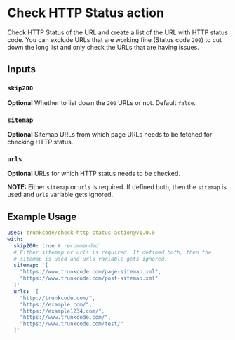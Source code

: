# Check HTTP Status action

Check HTTP Status of the URL and create a list of the URL with HTTP status code. You can exclude URLs that are working fine (Status code `200`) to cut down the long list and only check the URLs that are having issues.

## Inputs

### `skip200`

**Optional** Whether to list down the `200` URLs or not. Default `false`.

### `sitemap`

**Optional** Sitemap URLs from which page URLs needs to be fetched for checking HTTP status.

### `urls`

**Optional** URLs for which HTTP status needs to be checked.

**NOTE:** Either `sitemap` or `urls` is required. If defined both, then the `sitemap` is used and `urls` variable gets ignored.

## Example Usage

```yml
uses: trunkcode/check-http-status-action@v1.0.0
with:
  skip200: true # recommended
  # Either sitemap or urls is required. If defined both, then the
  # sitemap is used and urls variable gets ignored.
  sitemap: '[
    "https://www.trunkcode.com/page-sitemap.xml",
    "https://www.trunkcode.com/post-sitemap.xml"
  ]'
  urls: '[
    "http://trunkcode.com/",
    "https://example.com/",
    "https://example1234.com/",
    "https://www.trunkcode.com/",
    "https://www.trunkcode.com/test/"
  ]'
```
